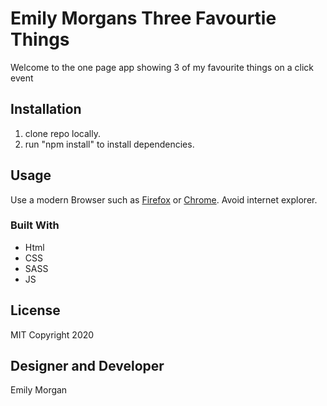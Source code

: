 # Emily Morgans Three Favourtie Things

Welcome to the one page app showing 3 of my favourite things on a click event 

## Installation

1) clone repo locally.
2) run "npm install" to install dependencies.

## Usage

Use a modern Browser such as [Firefox](https://www.mozilla.org/en-CA/firefox/new/) or [Chrome](https://www.google.ca/chrome/?brand=CHBD&gclsrc=aw.ds&&gclid=CjwKCAjw29vsBRAuEiwA9s-0B6zIdw5_qV4ETvbcN4042nlkfk9YggWT_DI1vM4UH4vWB2I0pdWUdhoCBWoQAvD_BwE). Avoid internet explorer.



### Built With
<ul>

   <li>Html</li>

   <li>CSS</li>

   <li>SASS</li>
   
   <li>JS</li>

</ul>

## License
MIT
Copyright 2020

## Designer and Developer
Emily Morgan<br>
